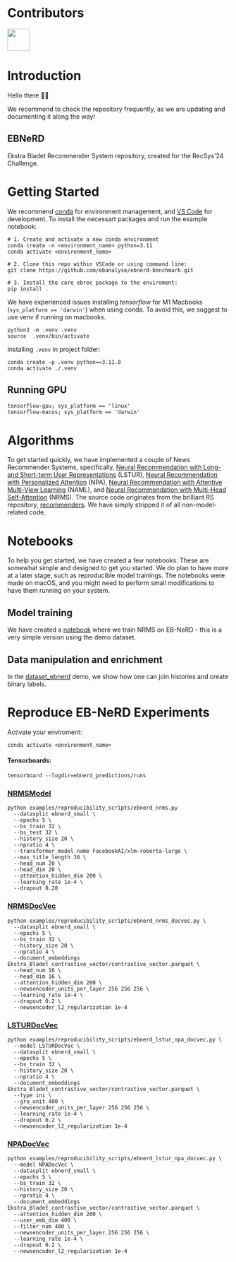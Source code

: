 # Contributors
<p align="left">
  <img src="https://contributors-img.web.app/image?repo=ebanalyse/ebnerd-benchmark" width = 50/>
</p>

# Introduction
Hello there 👋🏽

We recommend to check the repository frequently, as we are updating and documenting it along the way!

## EBNeRD 
Ekstra Bladet Recommender System repository, created for the RecSys'24 Challenge. 

# Getting Started
We recommend [conda](https://docs.conda.io/projects/conda/en/latest/glossary.html#conda-environment) for environment management, and [VS Code](https://code.visualstudio.com/) for development. To install the necessart packages and run the example notebook:

```
# 1. Create and activate a new conda environment
conda create -n <environment_name> python=3.11
conda activate <environment_name>

# 2. Clone this repo within VSCode or using command line:
git clone https://github.com/ebanalyse/ebnerd-benchmark.git

# 3. Install the core ebrec package to the enviroment:
pip install .
```

We have experienced issues installing *tensorflow* for M1 Macbooks (```sys_platform == 'darwin'```) when using conda. To avoid this, we suggest to use venv if running on macbooks.
```
python3 -m .venv .venv
source  .venv/bin/activate
```

Installing ```.venv``` in project folder:
```
conda create -p .venv python==3.11.8
conda activate ./.venv
```

## Running GPU
```
tensorflow-gpu; sys_platform == 'linux'
tensorflow-macos; sys_platform == 'darwin'
```

# Algorithms
To get started quickly, we have implemented a couple of News Recommender Systems, specifically, 
[Neural Recommendation with Long- and Short-term User Representations](https://aclanthology.org/P19-1033/) (LSTUR),
[Neural Recommendation with Personalized Attention](https://arxiv.org/abs/1907.05559) (NPA),
[Neural Recommendation with Attentive Multi-View Learning](https://arxiv.org/abs/1907.05576) (NAML), and
[Neural Recommendation with Multi-Head Self-Attention](https://aclanthology.org/D19-1671/) (NRMS). 
The source code originates from the brilliant RS repository, [recommenders](https://github.com/recommenders-team/recommenders). We have simply stripped it of all non-model-related code.


# Notebooks
To help you get started, we have created a few notebooks. These are somewhat simple and designed to get you started. We do plan to have more at a later stage, such as reproducible model trainings.
The notebooks were made on macOS, and you might need to perform small modifications to have them running on your system.

## Model training
We have created a [notebook](https://github.com/ebanalyse/ebnerd-benchmark/blob/main/examples/quick_start/nrms_ebnerd.ipynb) where we train NRMS on EB-NeRD - this is a very simple version using the demo dataset.

## Data manipulation and enrichment
In the [dataset_ebnerd](https://github.com/ebanalyse/ebnerd-benchmark/blob/main/examples/quick_start/dataset_ebnerd.ipynb) demo, we show how one can join histories and create binary labels.

# Reproduce EB-NeRD Experiments

Activate your enviroment:
```
conda activate <environment_name>
```

#### Tensorboards:
```
tensorboard --logdir=ebnerd_predictions/runs
```

### [NRMSModel](https://github.com/ebanalyse/ebnerd-benchmark/blob/main/src/ebrec/models/newsrec/nrms.py) 

```
python examples/reproducibility_scripts/ebnerd_nrms.py
  --datasplit ebnerd_small \
  --epochs 5 \
  --bs_train 32 \
  --bs_test 32 \
  --history_size 20 \
  --npratio 4 \
  --transformer_model_name FacebookAI/xlm-roberta-large \
  --max_title_length 30 \
  --head_num 20 \
  --head_dim 20 \
  --attention_hidden_dim 200 \
  --learning_rate 1e-4 \
  --dropout 0.20
```

### [NRMSDocVec](https://github.com/ebanalyse/ebnerd-benchmark/blob/main/src/ebrec/models/newsrec/nrms_docvec.py) 

```
python examples/reproducibility_scripts/ebnerd_nrms_docvec.py \
  --datasplit ebnerd_small \
  --epochs 5 \
  --bs_train 32 \
  --history_size 20 \
  --npratio 4 \
  --document_embeddings Ekstra_Bladet_contrastive_vector/contrastive_vector.parquet \
  --head_num 16 \
  --head_dim 16 \
  --attention_hidden_dim 200 \
  --newsencoder_units_per_layer 256 256 256 \
  --learning_rate 1e-4 \
  --dropout 0.2 \
  --newsencoder_l2_regularization 1e-4
```

### [LSTURDocVec](https://github.com/ebanalyse/ebnerd-benchmark/blob/main/src/ebrec/models/newsrec/lstur_docvec.py) 

```
python examples/reproducibility_scripts/ebnerd_lstur_npa_docvec.py \
  --model LSTURDocVec \
  --datasplit ebnerd_small \
  --epochs 5 \
  --bs_train 32 \
  --history_size 20 \
  --npratio 4 \
  --document_embeddings Ekstra_Bladet_contrastive_vector/contrastive_vector.parquet \
  --type ini \
  --gru_unit 400 \
  --newsencoder_units_per_layer 256 256 256 \
  --learning_rate 1e-4 \
  --dropout 0.2 \
  --newsencoder_l2_regularization 1e-4
```

### [NPADocVec](https://github.com/ebanalyse/ebnerd-benchmark/blob/main/src/ebrec/models/newsrec/npa_docvec.py) 

```
python examples/reproducibility_scripts/ebnerd_lstur_npa_docvec.py \
  --model NPADocVec \
  --datasplit ebnerd_small \
  --epochs 5 \
  --bs_train 32 \
  --history_size 20 \
  --npratio 4 \
  --document_embeddings Ekstra_Bladet_contrastive_vector/contrastive_vector.parquet \
  --attention_hidden_dim 200 \
  --user_emb_dim 400 \
  --filter_num 400 \
  --newsencoder_units_per_layer 256 256 256 \
  --learning_rate 1e-4 \
  --dropout 0.2 \
  --newsencoder_l2_regularization 1e-4
```
